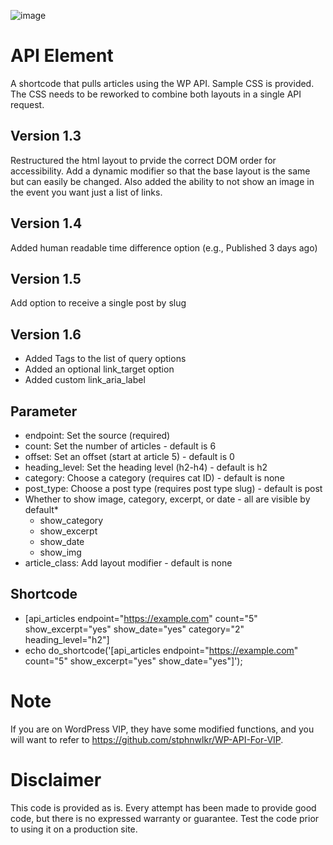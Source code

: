 ![image](https://awb4wp.com/wp-content/uploads/2023/09/grid-post-layout-scaled.jpg)

# API Element
 A shortcode that pulls articles using the WP API. Sample CSS is provided. The CSS needs to be reworked to combine both layouts in a single API request.

## Version 1.3 
Restructured the html layout to prvide the correct DOM order for accessibility. Add a dynamic modifier so that the base layout is the same but can easily be changed. Also added the ability to not show an image in the event you want just a list of links.

## Version 1.4
Added human readable time difference option (e.g., Published 3 days ago)

## Version 1.5
Add option to receive a single post by slug

## Version 1.6
* Added Tags to the list of query options
* Added an optional link_target option
* Added custom link_aria_label
 ## Parameter

* endpoint: Set the source (required)
* count: Set the number of articles - default is 6
* offset: Set an offset (start at article 5) - default is 0
* heading_level: Set the heading level (h2-h4) - default is h2
* category: Choose a category (requires cat ID) - default is none
* post_type: Choose a post type (requires post type slug) - default is post
* Whether to show image, category, excerpt, or date - all are visible by default*   
    - show_category
    - show_excerpt
    - show_date
    - show_img
* article_class: Add layout modifier - default is none


## Shortcode

- [api_articles endpoint="https://example.com" count="5" show_excerpt="yes" show_date="yes" category="2" heading_level="h2"] 
- echo do_shortcode('[api_articles endpoint="https://example.com" count="5" show_excerpt="yes" show_date="yes"]');

# Note
If you are on WordPress VIP, they have some modified functions, and you will want to refer to https://github.com/stphnwlkr/WP-API-For-VIP.

# Disclaimer
This code is provided as is. Every attempt has been made to provide good code, but there is no expressed warranty or guarantee. Test the code prior to using it on a production site.

